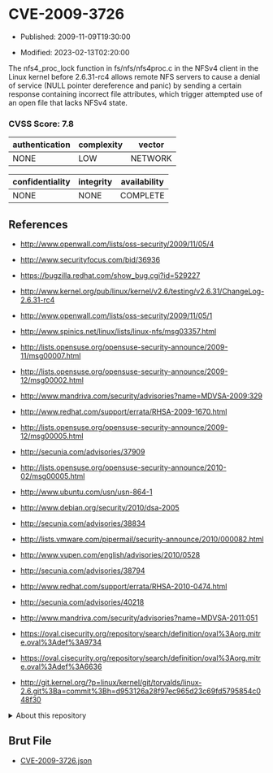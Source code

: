 # CVE-2009-3726

- Published: 2009-11-09T19:30:00

- Modified: 2023-02-13T02:20:00

The nfs4_proc_lock function in fs/nfs/nfs4proc.c in the NFSv4 client in the Linux kernel before 2.6.31-rc4 allows remote NFS servers to cause a denial of service (NULL pointer dereference and panic) by sending a certain response containing incorrect file attributes, which trigger attempted use of an open file that lacks NFSv4 state.

### CVSS Score: **7.8**

| authentication | complexity | vector |
| --- | --- | --- |
| NONE | LOW | NETWORK |

| confidentiality | integrity | availability |
| --- | --- | --- |
| NONE | NONE | COMPLETE |

## References

* http://www.openwall.com/lists/oss-security/2009/11/05/4

* http://www.securityfocus.com/bid/36936

* https://bugzilla.redhat.com/show_bug.cgi?id=529227

* http://www.kernel.org/pub/linux/kernel/v2.6/testing/v2.6.31/ChangeLog-2.6.31-rc4

* http://www.openwall.com/lists/oss-security/2009/11/05/1

* http://www.spinics.net/linux/lists/linux-nfs/msg03357.html

* http://lists.opensuse.org/opensuse-security-announce/2009-11/msg00007.html

* http://lists.opensuse.org/opensuse-security-announce/2009-12/msg00002.html

* http://www.mandriva.com/security/advisories?name=MDVSA-2009:329

* http://www.redhat.com/support/errata/RHSA-2009-1670.html

* http://lists.opensuse.org/opensuse-security-announce/2009-12/msg00005.html

* http://secunia.com/advisories/37909

* http://lists.opensuse.org/opensuse-security-announce/2010-02/msg00005.html

* http://www.ubuntu.com/usn/usn-864-1

* http://www.debian.org/security/2010/dsa-2005

* http://secunia.com/advisories/38834

* http://lists.vmware.com/pipermail/security-announce/2010/000082.html

* http://www.vupen.com/english/advisories/2010/0528

* http://secunia.com/advisories/38794

* http://www.redhat.com/support/errata/RHSA-2010-0474.html

* http://secunia.com/advisories/40218

* http://www.mandriva.com/security/advisories?name=MDVSA-2011:051

* https://oval.cisecurity.org/repository/search/definition/oval%3Aorg.mitre.oval%3Adef%3A9734

* https://oval.cisecurity.org/repository/search/definition/oval%3Aorg.mitre.oval%3Adef%3A6636

* http://git.kernel.org/?p=linux/kernel/git/torvalds/linux-2.6.git%3Ba=commit%3Bh=d953126a28f97ec965d23c69fd5795854c048f30

<details>
<summary>About this repository</summary> 

  This repository is part of the project [Live Hack CVE](https://github.com/Live-Hack-CVE). Main website can be found [www.live-hack.org](https://www.live-hack.org) 
  
  Made by [Sn0wAlice](https://github.com/Sn0wAlice) for the people that care about security and need to have a feed of the latest CVEs. Hope you enjoy it, don't forget to star the repo and follow me on [Twitter](https://twitter.com/Sn0wAlice) and [Github](https://github.com/Sn0wAlice). And that is my [personnal website](https://www.alice-snow.me/)

  - [Home Page](https://github.com/Live-Hack-CVE)
  - [Framework](https://github.com/Live-Hack-CVE/cve-framework)
  - [CVE database](https://github.com/Live-Hack-CVE/full_database)
  - [Changelog](https://github.com/Live-Hack-CVE/Changelog)
</details>

## Brut File

* [CVE-2009-3726.json](https://raw.githubusercontent.com/Live-Hack-CVE/full_database/main/cves/2009/CVE-2009-3726.json)

